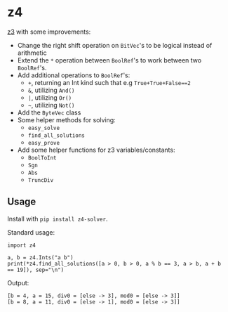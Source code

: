 # z4

[z3](https://github.com/Z3Prover/z3) with some improvements:
* Change the right shift operation on `BitVec`'s to be logical instead of arithmetic
* Extend the `*` operation between `BoolRef`'s to work between two `BoolRef`'s.
* Add additional operations to `BoolRef`'s:
  * `+`, returning an Int kind such that e.g `True+True+False==2`
  * `&`, utilizing `And()`
  * `|`, utilizing `Or()`
  * `~`, utilizing `Not()`
* Add the `ByteVec` class
* Some helper methods for solving:
  * `easy_solve`
  * `find_all_solutions`
  * `easy_prove`
* Add some helper functions for z3 variables/constants:
  * `BoolToInt`
  * `Sgn`
  * `Abs`
  * `TruncDiv`

## Usage
Install with `pip install z4-solver`.

Standard usage:

```python3
import z4

a, b = z4.Ints("a b")
print(*z4.find_all_solutions([a > 0, b > 0, a % b == 3, a > b, a + b == 19]), sep="\n")
```

Output:
```
[b = 4, a = 15, div0 = [else -> 3], mod0 = [else -> 3]]
[b = 8, a = 11, div0 = [else -> 1], mod0 = [else -> 3]]
```
